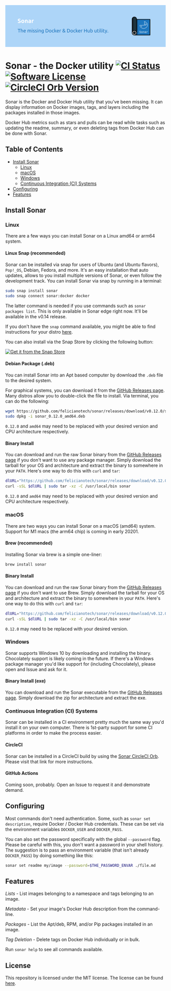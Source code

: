 ![Sonar banner](./img/github-banner.png)

# Sonar - the Docker utility [![CI Status](https://circleci.com/gh/felicianotech/sonar.svg?style=shield)](https://app.circleci.com/pipelines/github/felicianotech/sonar) [![Software License](https://img.shields.io/badge/license-MIT-blue.svg)](https://raw.githubusercontent.com/felicianotech/sonar/trunk/LICENSE) [![CircleCI Orb Version](https://badges.circleci.com/orbs/hubci/sonar.svg)][orb-page]

Sonar is the Docker and Docker Hub utility that you've been missing.
It can display information on Docker images, tags, and layers including the packages installed in those images.

Docker Hub metrics such as stars and pulls can be read while tasks such as updating the readme, summary, or even deleting tags from Docker Hub can be done with Sonar.


## Table of Contents

- [Install Sonar](#install-sonar)
  - [Linux](#linux)
  - [macOS](#macos)
  - [Windows](#windows)
  - [Continuous Integration (CI) Systems](#continuous-integration-ci-systems)
- [Configuring](#configuring)
- [Features](#features)


## Install Sonar

### Linux

There are a few ways you can install Sonar on a Linux amd64 or arm64 system.

#### Linux Snap (recommended)
Sonar can be installed via snap for users of Ubuntu (and Ubuntu flavors), `Pop!_OS`, Debian, Fedora, and more.
It's an easy installation that auto updates, allows to you install multiple versions of Sonar, or even follow the development track.
You can install Sonar via snap by running in a terminal:

```bash
sudo snap install sonar
sudo snap connect sonar:docker docker
```

The latter command is needed if you use commands such as `sonar packages list`.
This is only available in Sonar edge right now.
It'll be available in the v0.14 release.

If you don't have the `snap` command available, you might be able to find instructions for your distro [here](https://docs.snapcraft.io/core/install).

You can also install via the Snap Store by clicking the following button:

[![Get it from the Snap Store](https://snapcraft.io/static/images/badges/en/snap-store-black.svg)](https://snapcraft.io/sonar)

#### Debian Package (.deb)
You can install Sonar into an Apt based computer by download the `.deb` file to the desired system.

For graphical systems, you can download it from the [GitHub Releases page][gh-releases].
Many distros allow you to double-click the file to install.
Via terminal, you can do the following:

```bash
wget https://github.com/felicianotech/sonar/releases/download/v0.12.0/sonar_0.12.0_amd64.deb
sudo dpkg -i sonar_0.12.0_amd64.deb
```

`0.12.0` and `amd64` may need to be replaced with your desired version and CPU architecture respectively.

#### Binary Install
You can download and run the raw Sonar binary from the [GitHub Releases page][gh-releases] if you don't want to use any package manager.
Simply download the tarball for your OS and architecture and extract the binary to somewhere in your `PATH`.
Here's one way to do this with `curl` and `tar`:

```bash
dlURL="https://github.com/felicianotech/sonar/releases/download/v0.12.0/sonar-v0.12.0-linux-amd64.tar.gz"
curl -sSL $dlURL | sudo tar -xz -C /usr/local/bin sonar
```

`0.12.0` and `amd64` may need to be replaced with your desired version and CPU architecture respectively.

### macOS

There are two ways you can install Sonar on a macOS (amd64) system.
Support for M1 macs (the arm64 chip) is coming in early 20201.

#### Brew (recommended)

Installing Sonar via brew is a simple one-liner:

```bash
brew install sonar
```

#### Binary Install
You can download and run the raw Sonar binary from the [GitHub Releases page][gh-releases] if you don't want to use Brew.
Simply download the tarball for your OS and architecture and extract the binary to somewhere in your `PATH`.
Here's one way to do this with `curl` and `tar`:

```bash
dlURL="https://github.com/felicianotech/sonar/releases/download/v0.12.0/sonar-v0.12.0-macos-amd64.tar.gz"
curl -sSL $dlURL | sudo tar -xz -C /usr/local/bin sonar
```

`0.12.0` may need to be replaced with your desired version.

### Windows

Sonar supports Windows 10 by downloading and installing the binary.
Chocolately support is likely coming in the future.
If there's a Windows package manager you'd like support for (including Chocolately), please open and Issue and ask for it.

#### Binary Install (exe)
You can download and run the Sonar executable from the [GitHub Releases page][gh-releases].
Simply download the zip for architecture and extract the exe.

### Continuous Integration (CI) Systems

Sonar can be installed in a CI environment pretty much the same way you'd install it on your own computer.
There is 1st-party support for some CI platforms in order to make the process easier.

#### CircleCI
Sonar can be installed in a CircleCI build by using the [Sonar CircleCI Orb][orb-page].
Please visit that link for more instructions.



#### GitHub Actions
Coming soon, probably.
Open an Issue to request it and demonstrate demand.


## Configuring

Most commands don't need authentication.
Some, such as `sonar set description`, require Docker / Docker Hub credentials.
These can be set via the environment variables `DOCKER_USER` and `DOCKER_PASS`.

You can also set the password specifically with the global `--password` flag.
Please be careful with this, you don't want a password in your shell history.
The suggestion is to pass an environment variable (that isn't already `DOCKER_PASS`) by doing something like this:

```bash
sonar set readme my/image --password=$THE_PASSWORD_ENVAR ./file.md
```


## Features

*Lists* - List images belonging to a namespace and tags belonging to an image.

*Metadata* - Set your image's Docker Hub description from the command-line.

*Packages* - List the Apt/deb, RPM, and/or Pip packages installed in an image.

*Tag Deletion* - Delete tags on Docker Hub individually or in bulk.

Run `sonar help` to see all commands available.


## License

This repository is licensed under the MIT license.
The license can be found [here](./LICENSE).



[gh-releases]: https://github.com/felicianotech/sonar/releases
[orb-page]: https://circleci.com/developer/orbs/orb/hubci/sonar
